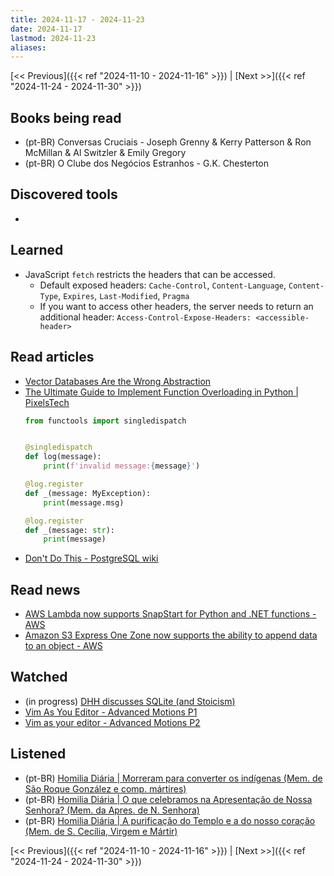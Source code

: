 ```yaml
---
title: 2024-11-17 - 2024-11-23
date: 2024-11-17
lastmod: 2024-11-23
aliases:
---
```


[<< Previous]({{< ref "2024-11-10 - 2024-11-16" >}}) | [Next >>]({{< ref "2024-11-24 - 2024-11-30" >}})

## Books being read
- (pt-BR) Conversas Cruciais - Joseph Grenny & Kerry Patterson & Ron McMillan &
  Al Switzler & Emily Gregory
- (pt-BR) O Clube dos Negócios Estranhos - G.K. Chesterton

## Discovered tools
-

## Learned
- JavaScript `fetch` restricts the headers that can be accessed.
    * Default exposed headers: `Cache-Control`, `Content-Language`,
      `Content-Type`, `Expires`, `Last-Modified`, `Pragma`
    * If you want to access other headers, the server needs to return an
      additional header: `Access-Control-Expose-Headers: <accessible-header>`

## Read articles
- [Vector Databases Are the Wrong Abstraction](https://www.timescale.com/blog/vector-databases-are-the-wrong-abstraction)
- [The Ultimate Guide to Implement Function Overloading in Python | PixelsTech](https://www.pixelstech.net/article/1731643884-The-Ultimate-Guide-to-Implement-Function-Overloading-in-Python)
    ```python
    from functools import singledispatch


    @singledispatch
    def log(message):
        print(f'invalid message:{message}')

    @log.register
    def _(message: MyException):
        print(message.msg)

    @log.register
    def _(message: str):
        print(message)
    ```
- [Don't Do This - PostgreSQL wiki](https://wiki.postgresql.org/wiki/Don't_Do_This)

## Read news
- [AWS Lambda now supports SnapStart for Python and .NET functions - AWS](https://aws.amazon.com/about-aws/whats-new/2024/11/aws-lambda-snapstart-python-net-functions)
- [Amazon S3 Express One Zone now supports the ability to append data to an object - AWS](https://aws.amazon.com/about-aws/whats-new/2024/11/amazon-s3-express-one-zone-append-data-object)

## Watched
- (in progress) [DHH discusses SQLite (and Stoicism)](https://www.youtube.com/watch?v=0rlATWBNvMw)
- [Vim As You Editor - Advanced Motions P1](https://www.youtube.com/watch?v=qZO9A5F6BZs)
- [Vim as your editor - Advanced Motions P2](https://www.youtube.com/watch?v=uL9oOZStezw)

## Listened
- (pt-BR) [Homilia Diária | Morreram para converter os indígenas (Mem. de São Roque González e comp. mártires)](https://www.youtube.com/watch?v=nq2OcdSuss4)
- (pt-BR) [Homilia Diária | O que celebramos na Apresentação de Nossa Senhora? (Mem. da Apres. de N. Senhora)](https://www.youtube.com/watch?v=GLz0ZDLMD_g)
- (pt-BR) [Homilia Diária | A purificação do Templo e a do nosso coração (Mem. de S. Cecília, Virgem e Mártir)](https://www.youtube.com/watch?v=E1qds0hlu-Y)

[<< Previous]({{< ref "2024-11-10 - 2024-11-16" >}}) | [Next >>]({{< ref "2024-11-24 - 2024-11-30" >}})
